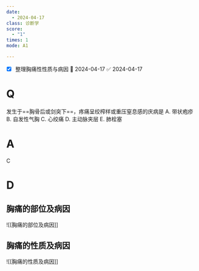 ```yaml
---
date:
  - 2024-04-17
class: 诊断学
score:
  - "1"
times: 1
mode: A1

--- 
```

- [x] 整理胸痛性性质与病因 📅 2024-04-17 ✅ 2024-04-17


# Q
发生于==胸骨后或剑突下==，疼痛呈绞榨样或重压窒息感的庆病是
A. 带状疱疹 
B. 自发性气胸 
C. 心绞痛
D. 主动脉夹层 
E. 肺栓塞

# A

C



# D
胸痛的部位及病因
--
![[胸痛的部位及病因]]

胸痛的性质及病因
--
![[胸痛的性质及病因]]